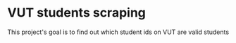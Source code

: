 # VUT students scraping
This project's goal is to find out which student ids on VUT are valid students
